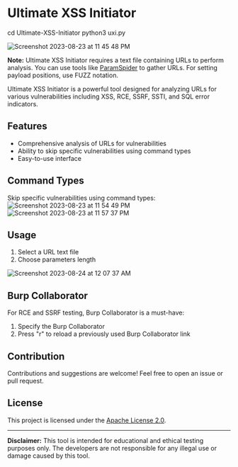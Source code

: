 

# Ultimate XSS Initiator

cd Ultimate-XSS-Initiator
python3 uxi.py

![Screenshot 2023-08-23 at 11 45 48 PM](https://github.com/Abhishek-Dirisipo/Ultimate-XSS-Initiator/assets/122773950/27603605-195c-47e1-b07d-10d681f9ee19)



**Note:** Ultimate XSS Initiator requires a text file containing URLs to perform analysis. You can use tools like [ParamSpider](https://github.com/devanshbatham/ParamSpider) to gather URLs. For setting payload positions, use FUZZ notation.

Ultimate XSS Initiator is a powerful tool designed for analyzing URLs for various vulnerabilities including XSS, RCE, SSRF, SSTI, and SQL error indicators.

## Features

- Comprehensive analysis of URLs for vulnerabilities
- Ability to skip specific vulnerabilities using command types
- Easy-to-use interface

## Command Types

Skip specific vulnerabilities using command types:
![Screenshot 2023-08-23 at 11 54 49 PM](https://github.com/Abhishek-Dirisipo/Ultimate-XSS-Initiator/assets/122773950/aa47fb07-67f5-4aae-a57f-8d92199a0fdf)
![Screenshot 2023-08-23 at 11 57 37 PM](https://github.com/Abhishek-Dirisipo/Ultimate-XSS-Initiator/assets/122773950/420a7672-fe95-4f08-89c2-bf45608417e2)



## Usage

1. Select a URL text file
2. Choose parameters length

![Screenshot 2023-08-24 at 12 07 37 AM](https://github.com/Abhishek-Dirisipo/Ultimate-XSS-Initiator/assets/122773950/b60fc7b9-e210-4002-b477-68ec4ed00124)


## Burp Collaborator

For RCE and SSRF testing, Burp Collaborator is a must-have:

1. Specify the Burp Collaborator
2. Press "r" to reload a previously used Burp Collaborator link

## Contribution

Contributions and suggestions are welcome! Feel free to open an issue or pull request.

## License

This project is licensed under the [Apache License 2.0](LICENSE).

---

**Disclaimer:** This tool is intended for educational and ethical testing purposes only. The developers are not responsible for any illegal use or damage caused by this tool.
